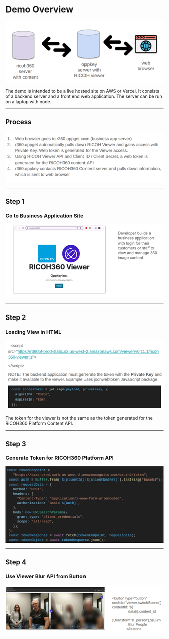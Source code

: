 # Demo Overview

![Demo Overview](images/slides/01_overview.png)

The demo is intended to be a live hosted site on AWS or Vercel. It consists of a backend server and a front end web application. The server can be run on a laptop with node.

---
## Process

![process steps](images/slides/02_process.png)

---
## Step 1

### Go to Business Application Site

![step 1: go to business web app](images/slides/03_step_1-2.png)

---
## Step 2

### Loading View in HTML

![step 2: load ricoh viewer](images/slides/04_step_2_load_viewer.png)

The token for the viewer is not the same as the token generated for the
RICOH360 Platform Content API.

---
## Step 3

### Generate Token for RICOH360 Platform API

![step 3: generate content API](images/slides/05_generate_content_api_token.png)

---
## Step 4

### Use Viewer Blur API from Button

![step 4: combine viewer blur with button ](images/slides/06_step_4_blur_api.png)